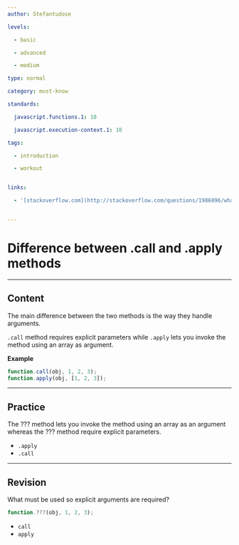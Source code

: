 ```yaml
---
author: Stefantudose

levels:

  - basic

  - advanced

  - medium

type: normal

category: must-know

standards:

  javascript.functions.1: 10

  javascript.execution-context.1: 10

tags:

  - introduction

  - workout


links:

  - '[stackoverflow.com](http://stackoverflow.com/questions/1986896/what-is-the-difference-between-call-and-apply){website}'


---
```


# Difference between **.call** and **.apply** methods

---
## Content

The main difference between the two methods is the way they handle arguments.

`.call` method requires explicit parameters while `.apply` lets you invoke the method using an array as argument.

**Example**

```javascript
function.call(obj, 1, 2, 3);
function.apply(obj, [1, 2, 3]);
```

---
## Practice

The ??? method lets you invoke the method using an array as an argument whereas the ??? method require explicit parameters.


* `.apply`
* `.call`

---
## Revision

What must be used so explicit arguments are required?
```javascript
function.???(obj, 1, 2, 3);
```


* `call`
* `apply`

